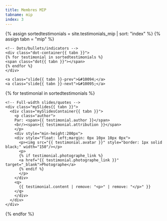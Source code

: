 ```yaml
---
title: Membres MIP
tabname: mip
index: 3
---
```

{% assign sortedtestimonials = site.testimonials_mip | sort: "index" %}
{% assign tabn = "mip" %}

<section class="customer-revs{{ tabn }}">
  <div class="rectangle{{ tabn }}"></div>

<!-- Next/prev buttons -->

	<!-- Dots/bullets/indicators -->
	<div class="dot-container{{ tabn }}">
	{% for testimonial in sortedtestimonials %}
	<span class="dot{{ tabn }}"></span>
	{% endfor %}
	</div>

  <!-- Slideshow container -->
  <div class="slideshow-container{{ tabn }}">

	<a class="slide{{ tabn }}-prev">&#10094;</a>
	<a class="slide{{ tabn }}-next">&#10095;</a>

{% for testimonial in sortedtestimonials %}

    <!-- Full-width slides/quotes -->
    <div class="mySlides{{ tabn }}">
      <div class="mySlidesContainer{{ tabn }}">
        <p class="author">
        Par: <span>{{ testimonial.author }}</span>
        <br/><span>{{ testimonial.attribution }}</span>
        </p>
        <div style="min-height:200px">
        <div style="float: left;margin: 0px 10px 10px 0px">
          <p><img src="{{ testimonial.avatar }}" style="border: 1px solid black;" width="150"/></p>
          <p>
          {% if testimonial.photographe_link %}
          <a href="{{ testimonial.photographe_link }}" target="_blank">Photographe</a>
          {% endif %}
          </p>
        </div>
        <q>
          {{ testimonial.content | remove: "<p>" | remove: "</p>" }}
        </q>
        </div>
      </div>
    </div>
{% endfor %}


  </div><!-- END slidehow-container -->
</section>

<script>
let slides{{ tabn }} = document.getElementsByClassName("mySlides{{ tabn }}");
let dots{{ tabn }} = document.getElementsByClassName("dot{{ tabn }}");
let prev{{ tabn }} = document.querySelector(".slide{{ tabn }}-prev");
let next{{ tabn }} = document.querySelector(".slide{{ tabn }}-next");

if (!slides{{ tabn }}.length == 0) {
  let slideIndex{{ tabn }} = 1;
  showSlides{{ tabn }}(slideIndex{{ tabn }});

  function plusSlides{{ tabn }}(n) {
    showSlides{{ tabn }}((slideIndex{{ tabn }} += n));
  }

  let currentSlide{{ tabn }} = function (n) {
    showSlides{{ tabn }}((slideIndex{{ tabn }} = n));
  };

  function showSlides{{ tabn }}(n) {
    if (n > slides{{ tabn }}.length) {
      slideIndex{{ tabn }} = 1;
    }

    if (n < 1) {
      slideIndex{{ tabn }} = slides{{ tabn }}.length;
    }

    for (i = 0; i < slides{{ tabn }}.length; i++) {
      slides{{ tabn }}[i].style.display = "none";
    }

    for (i = 0; i < dots{{ tabn }}.length; i++) {
      dots{{ tabn }}[i].className = dots{{ tabn }}[i].className.replace(" slide{{ tabn }}-active", "");
    }

    slides{{ tabn }}[slideIndex{{ tabn }} - 1].style.display = "block";
    dots{{ tabn }}[slideIndex{{ tabn }} - 1].className += " slide{{ tabn }}-active";
  }
}

prev{{ tabn }}.addEventListener("click", () => {
  plusSlides{{ tabn }}(-1);
});

next{{ tabn }}.addEventListener("click", () => {
  plusSlides{{ tabn }}(1);
});
</script>

